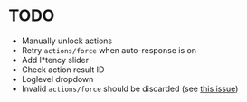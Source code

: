 # TODO

- Manually unlock actions
- Retry `actions/force` when auto-response is on
- Add l*tency slider
- Check action result ID
- Loglevel dropdown
- Invalid `actions/force` should be discarded (see [this issue](https://github.com/VedalAI/neuro-game-sdk/issues/14#issuecomment-2539497770))
